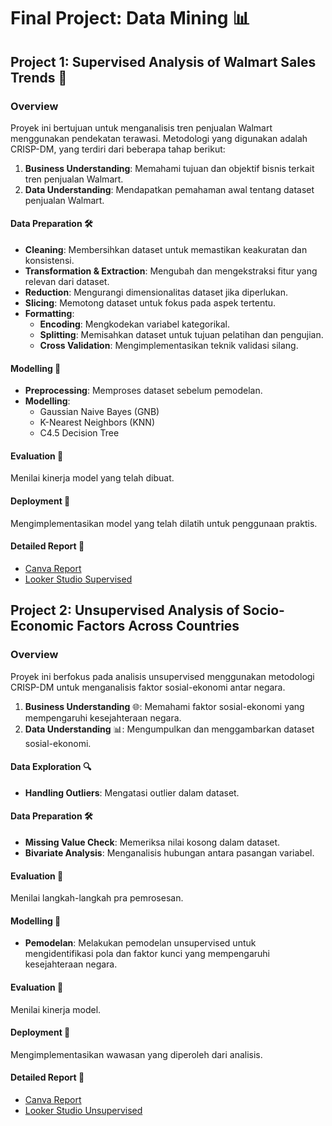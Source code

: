 # Final Project: Data Mining 📊

## Project 1: Supervised Analysis of Walmart Sales Trends 🛒

### Overview
Proyek ini bertujuan untuk menganalisis tren penjualan Walmart menggunakan pendekatan terawasi. Metodologi yang digunakan adalah CRISP-DM, yang terdiri dari beberapa tahap berikut:

1. **Business Understanding**: Memahami tujuan dan objektif bisnis terkait tren penjualan Walmart.
2. **Data Understanding**: Mendapatkan pemahaman awal tentang dataset penjualan Walmart.

#### Data Preparation 🛠️
- **Cleaning**: Membersihkan dataset untuk memastikan keakuratan dan konsistensi.
- **Transformation & Extraction**: Mengubah dan mengekstraksi fitur yang relevan dari dataset.
- **Reduction**: Mengurangi dimensionalitas dataset jika diperlukan.
- **Slicing**: Memotong dataset untuk fokus pada aspek tertentu.
- **Formatting**:
  - **Encoding**: Mengkodekan variabel kategorikal.
  - **Splitting**: Memisahkan dataset untuk tujuan pelatihan dan pengujian.
  - **Cross Validation**: Mengimplementasikan teknik validasi silang.

#### Modelling 🤖
- **Preprocessing**: Memproses dataset sebelum pemodelan.
- **Modelling**:
  - Gaussian Naive Bayes (GNB)
  - K-Nearest Neighbors (KNN)
  - C4.5 Decision Tree

#### Evaluation 📝
Menilai kinerja model yang telah dibuat.

#### Deployment 🚀
Mengimplementasikan model yang telah dilatih untuk penggunaan praktis.

#### Detailed Report 📄
- [Canva Report](https://www.canva.com/design/DAFiIvL-06Q/mMpgnNi30_sHarKle9lNow/edit)
- [Looker Studio Supervised](https://lookerstudio.google.com/u/0/reporting/feb8392f-08e0-460d-a9d3-8de59d5eaf59/page/MdIPD)

## Project 2: Unsupervised Analysis of Socio-Economic Factors Across Countries

### Overview
Proyek ini berfokus pada analisis unsupervised menggunakan metodologi CRISP-DM untuk menganalisis faktor sosial-ekonomi antar negara.

1. **Business Understanding** 🌐: Memahami faktor sosial-ekonomi yang mempengaruhi kesejahteraan negara.
2. **Data Understanding** 📊: Mengumpulkan dan menggambarkan dataset sosial-ekonomi.

#### Data Exploration 🔍
- **Handling Outliers**: Mengatasi outlier dalam dataset.

#### Data Preparation 🛠️
- **Missing Value Check**: Memeriksa nilai kosong dalam dataset.
- **Bivariate Analysis**: Menganalisis hubungan antara pasangan variabel.

#### Evaluation 📝
Menilai langkah-langkah pra pemrosesan.

#### Modelling 🤖
- **Pemodelan**: Melakukan pemodelan unsupervised untuk mengidentifikasi pola dan faktor kunci yang mempengaruhi kesejahteraan negara.

#### Evaluation 📝
Menilai kinerja model.

#### Deployment 🚀
Mengimplementasikan wawasan yang diperoleh dari analisis.

#### Detailed Report 📄
- [Canva Report](https://www.canva.com/design/DAFiIvL-06Q/mMpgnNi30_sHarKle9lNow/edit)
- [Looker Studio Unsupervised](https://lookerstudio.google.com/u/0/reporting/947b61a9-6874-45fa-9147-ba1d639aa038/page/yANPD/edit)
